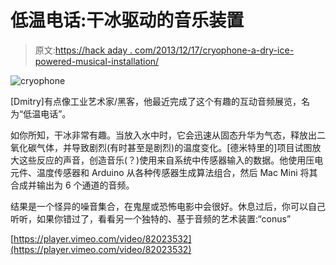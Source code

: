 # 低温电话:干冰驱动的音乐装置

> 原文:[https://hack aday . com/2013/12/17/cryophone-a-dry-ice-powered-musical-installation/](https://hackaday.com/2013/12/17/cryophone-a-dry-ice-powered-musical-installation/)

![cryophone](../Images/590fca554febf8824db61b0a7bbd9f84.png)

[Dmitry]有点像工业艺术家/黑客，他最近完成了这个有趣的互动音频展览，名为“低温电话”。

如你所知，干冰非常有趣。当放入水中时，它会迅速从固态升华为气态，释放出二氧化碳气体，并导致剧烈(有时甚至是剧烈)的温度变化。[德米特里的]项目试图放大这些反应的声音，创造音乐(？)使用来自系统中传感器输入的数据。他使用压电元件、温度传感器和 Arduino 从各种传感器生成算法组合，然后 Mac Mini 将其合成并输出为 6 个通道的音频。

结果是一个怪异的噪音集合，在鬼屋或恐怖电影中会很好。休息过后，你可以自己听听，如果你错过了，看看另一个独特的、基于音频的艺术装置:“conus”

[https://player.vimeo.com/video/82023532](https://player.vimeo.com/video/82023532)